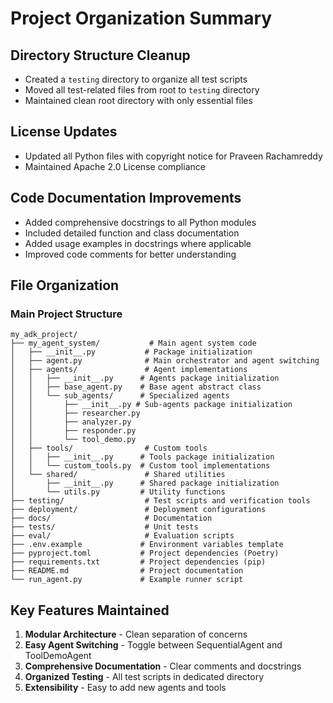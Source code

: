 # Project Organization Summary

## Directory Structure Cleanup
- Created a `testing` directory to organize all test scripts
- Moved all test-related files from root to `testing` directory
- Maintained clean root directory with only essential files

## License Updates
- Updated all Python files with copyright notice for Praveen Rachamreddy
- Maintained Apache 2.0 License compliance

## Code Documentation Improvements
- Added comprehensive docstrings to all Python modules
- Included detailed function and class documentation
- Added usage examples in docstrings where applicable
- Improved code comments for better understanding

## File Organization
### Main Project Structure
```
my_adk_project/
├── my_agent_system/           # Main agent system code
│   ├── __init__.py           # Package initialization
│   ├── agent.py              # Main orchestrator and agent switching
│   ├── agents/               # Agent implementations
│   │   ├── __init__.py      # Agents package initialization
│   │   ├── base_agent.py    # Base agent abstract class
│   │   └── sub_agents/      # Specialized agents
│   │       ├── __init__.py # Sub-agents package initialization
│   │       ├── researcher.py
│   │       ├── analyzer.py
│   │       ├── responder.py
│   │       └── tool_demo.py
│   ├── tools/                # Custom tools
│   │   ├── __init__.py      # Tools package initialization
│   │   └── custom_tools.py  # Custom tool implementations
│   └── shared/               # Shared utilities
│       ├── __init__.py      # Shared package initialization
│       └── utils.py         # Utility functions
├── testing/                  # Test scripts and verification tools
├── deployment/               # Deployment configurations
├── docs/                     # Documentation
├── tests/                    # Unit tests
├── eval/                     # Evaluation scripts
├── .env.example             # Environment variables template
├── pyproject.toml           # Project dependencies (Poetry)
├── requirements.txt         # Project dependencies (pip)
├── README.md                # Project documentation
└── run_agent.py             # Example runner script
```

## Key Features Maintained
1. **Modular Architecture** - Clean separation of concerns
2. **Easy Agent Switching** - Toggle between SequentialAgent and ToolDemoAgent
3. **Comprehensive Documentation** - Clear comments and docstrings
4. **Organized Testing** - All test scripts in dedicated directory
5. **Extensibility** - Easy to add new agents and tools